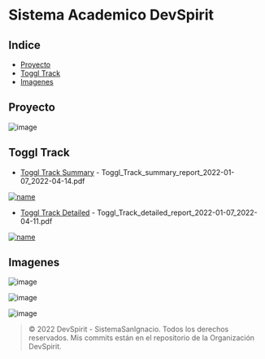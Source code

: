 # Sistema Academico DevSpirit

## Indice

- [Proyecto](#proyecto)
- [Toggl Track](#toggl-track)
- [Imagenes](#imagenes)

## Proyecto 

![image](https://user-images.githubusercontent.com/53313625/173902521-1233d26c-ab3a-4445-bfaf-9e53bf2b79de.png)

## Toggl Track 

- [Toggl Track Summary](https://github.com/bartoligerman497/SistemaAcademico-DevSpirit/blob/main/Toggl_Track_summary_report_2022-01-07_2022-04-14.pdf) - Toggl_Track_summary_report_2022-01-07_2022-04-14.pdf

[![name](https://user-images.githubusercontent.com/53313625/181865168-7cc16490-09cc-4c1b-88f5-9d8f59e58b12.png)](https://github.com/bartoligerman497/SistemaAcademico-DevSpirit/blob/main/Toggl_Track_summary_report_2022-01-07_2022-04-14.pdf)

<!---
![image](https://user-images.githubusercontent.com/53313625/181865168-7cc16490-09cc-4c1b-88f5-9d8f59e58b12.png)
-->

- [Toggl Track Detailed](https://github.com/bartoligerman497/SistemaAcademico-DevSpirit/blob/main/Toggl_Track_detailed_report_2022-01-07_2022-04-11.pdf) - Toggl_Track_detailed_report_2022-01-07_2022-04-11.pdf

[![name](https://user-images.githubusercontent.com/53313625/181865185-f38290bf-8488-4ba5-927b-4e2a19c2b447.png)](https://github.com/bartoligerman497/SistemaAcademico-DevSpirit/blob/main/Toggl_Track_detailed_report_2022-01-07_2022-04-11.pdf)

<!---
![image](https://user-images.githubusercontent.com/53313625/181865185-f38290bf-8488-4ba5-927b-4e2a19c2b447.png)
-->

## Imagenes

<!---
[Toggl Track ISI DevSpirit.pdf](https://github.com/bartoligerman497/SistemaAcademico-DevSpirit/files/8912260/Toggl.Track.ISI.DevSpirit.pdf)
-->

![image](https://user-images.githubusercontent.com/53313625/173904194-0a67fb62-66cf-4980-a32e-145ce961b7a1.png)

![image](https://user-images.githubusercontent.com/53313625/173904786-8abc880a-7055-4ee0-84ee-f9fd7c160ff9.png)

![image](https://user-images.githubusercontent.com/53313625/173904354-1acd5745-f332-4ed6-b5e1-94f0c7ca2e37.png)

> © 2022 DevSpirit - SistemaSanIgnacio. Todos los derechos reservados. Mis commits están en el repositorio de la Organización DevSpirit.
